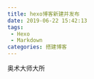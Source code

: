 ```yaml
---
title: hexo博客新建并发布
date: 2019-06-22 15:42:13
tags:
 - Hexo
 - Markdown
categories: 搭建博客
---
```

奥术大师大所